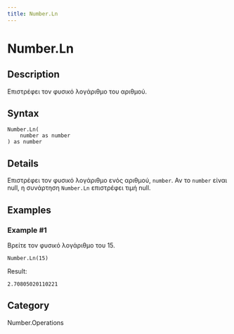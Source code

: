 ```yaml
---
title: Number.Ln
---
```


# Number.Ln


## Description

Επιστρέφει τον φυσικό λογάριθμο του αριθμού.


## Syntax

```powerquery
Number.Ln(
    number as number
) as number
```


## Details

Επιστρέφει τον φυσικό λογάριθμο ενός αριθμού, <code>number</code>. Αν το <code>number</code> είναι null, η συνάρτηση <code>Number.Ln</code> επιστρέφει τιμή null.


## Examples

### Example #1 
Βρείτε τον φυσικό λογάριθμο του 15.
```powerquery
Number.Ln(15)
```

Result: 
```powerquery
2.70805020110221
```




## Category
Number.Operations
